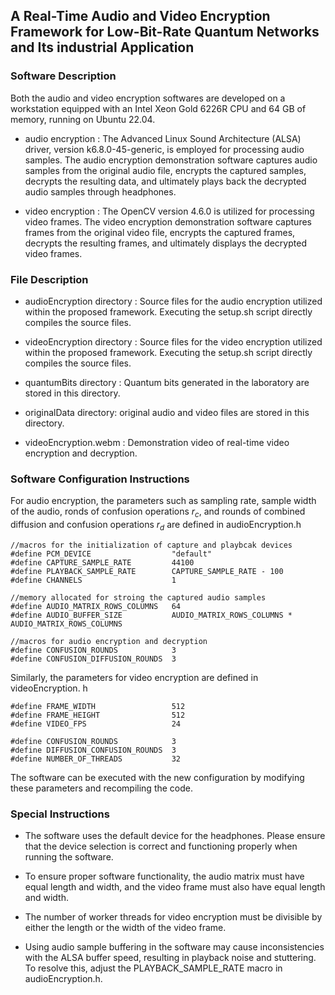 ## A Real-Time Audio and Video Encryption Framework for Low-Bit-Rate Quantum Networks and Its industrial Application

### Software Description

Both the audio and video encryption softwares are developed on a workstation equipped with an Intel Xeon Gold 6226R CPU and 64 GB of memory, running on Ubuntu 22.04.

- audio encryption : The Advanced Linux Sound Architecture (ALSA) driver, version k6.8.0-45-generic, is employed for processing audio samples. The audio encryption demonstration software captures audio samples from the original audio file, encrypts the captured samples, decrypts the resulting data, and ultimately plays back the decrypted audio samples through headphones.

- video encryption : The OpenCV version 4.6.0 is utilized for processing video frames. The video encryption demonstration software captures frames from the original video file, encrypts the captured frames, decrypts the resulting frames, and ultimately displays the decrypted video frames.

### File Description

- audioEncryption directory : Source files for the audio encryption utilized within the proposed framework. Executing the setup.sh script directly compiles the source files.

- videoEncryption directory : Source files for the video encryption utilized within the proposed framework. Executing the setup.sh script directly compiles the source files.

- quantumBits directory : Quantum bits generated in the laboratory are stored in this directory.

- originalData directory: original audio and video files are stored in this directory.

- videoEncryption.webm : Demonstration video of real-time video encryption and decryption.

### Software Configuration Instructions

For audio encryption, the parameters such as sampling rate, sample width of the audio, ronds of confusion operations $r_c$, and rounds of combined diffusion and confusion operations $r_d$ are defined in audioEncryption.h

 ```
//macros for the initialization of capture and playbcak devices
#define PCM_DEVICE                  "default"
#define CAPTURE_SAMPLE_RATE         44100
#define PLAYBACK_SAMPLE_RATE        CAPTURE_SAMPLE_RATE - 100
#define CHANNELS                    1

//memory allocated for stroing the captured audio samples
#define AUDIO_MATRIX_ROWS_COLUMNS   64
#define AUDIO_BUFFER_SIZE           AUDIO_MATRIX_ROWS_COLUMNS * AUDIO_MATRIX_ROWS_COLUMNS

//macros for audio encryption and decryption
#define CONFUSION_ROUNDS            3
#define CONFUSION_DIFFUSION_ROUNDS  3
```

Similarly, the parameters for video encryption are defined in videoEncryption. h

```
#define FRAME_WIDTH                 512
#define FRAME_HEIGHT                512
#define VIDEO_FPS                   24

#define CONFUSION_ROUNDS            3
#define DIFFUSION_CONFUSION_ROUNDS  3
#define NUMBER_OF_THREADS           32
```

The software can be executed with the new configuration by modifying these parameters and recompiling the code.

### Special Instructions

- The software uses the default device for the headphones. Please ensure that the device selection is correct and functioning properly when running the software.

- To ensure proper software functionality, the audio matrix must have equal length and width, and the video frame must also have equal length and width.

- The number of worker threads for video encryption must be divisible by either the length or the width of the video frame.

- Using audio sample buffering in the software may cause inconsistencies with the ALSA buffer speed, resulting in playback noise and stuttering. To resolve this, adjust the PLAYBACK_SAMPLE_RATE macro in audioEncryption.h.
